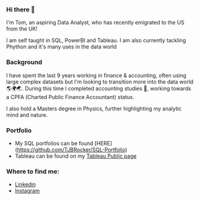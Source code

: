 ### Hi there 👋

I'm Tom, an aspiring Data Analyst, who has recently emigrated to the US from the UK! 

I am self taught in SQL, PowerBI and Tableau. I am also currently tackling Phython and it's many uses in the data world

### Background

I have spent the last 9 years working in finance & accounting, often using large complex datasets but I'm looking to transition more into the data world :earth_americas::earth_africa::earth_asia:. During this time I completed accounting studies :book:, working towards a CPFA (Charted Public Finance Accountant) status.

I also hold a Masters degree in Physics, further highlighting my analytic mind and nature.

### Portfolio

- My SQL portfolios can be found [HERE] (https://github.com/TJBRocker/SQL-Portfolio)
- Tableau can be found on my [Tableau Public page](https://public.tableau.com/app/profile/thomas.brookes)

### Where to find me:
- [Linkedin](https://www.linkedin.com/in/thomas-brookes-28168b67/)
- [Instagram](https://www.instagram.com/tomjbr/)
